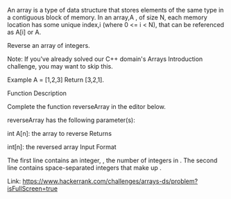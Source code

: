 An array is a type of data structure that stores elements of the same type in a contiguous block of memory. In an array,A , of size N, each memory location has some unique index,i (where 0 <= i < N), that can be referenced as A[i] or A.

Reverse an array of integers.

Note: If you've already solved our C++ domain's Arrays Introduction challenge, you may want to skip this.

Example
A = [1,2,3]
Return [3,2,1].

Function Description

Complete the function reverseArray in the editor below.

reverseArray has the following parameter(s):

int A[n]: the array to reverse
Returns

int[n]: the reversed array
Input Format

The first line contains an integer, , the number of integers in .
The second line contains  space-separated integers that make up .

Link: https://www.hackerrank.com/challenges/arrays-ds/problem?isFullScreen=true
